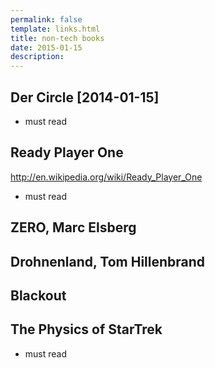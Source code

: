```yaml
---
permalink: false
template: links.html
title: non-tech books
date: 2015-01-15
description:
---
```


## Der Circle [2014-01-15]

* must read

## Ready Player One 
http://en.wikipedia.org/wiki/Ready_Player_One

* must read

## ZERO, Marc Elsberg

## Drohnenland, Tom Hillenbrand

## Blackout


## The Physics of StarTrek

* must read
